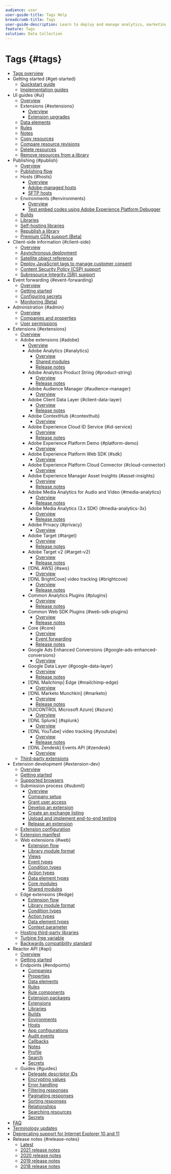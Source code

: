 ```yaml
---
audience: user
user-guide-title: Tags Help
breadcrumb-title: Tags
user-guide-description: Learn to deploy and manage analytics, marketing, and advertising tags to power customer experiences.
feature: Tags
solution: Data Collection
---
```


# Tags {#tags}

* [Tags overview](./home.md)
* Getting started {#get-started}
  * [Quickstart guide](./quick-start/quick-start.md)
  * [Implementation guides](./quick-start/implementation-guides.md)
* UI guides {#ui}
  * [Overview](./ui/managing-resources/overview.md)
  * Extensions {#extensions}
    * [Overview](./ui/managing-resources/extensions/overview.md)
    * [Extension upgrades](./ui/managing-resources/extensions/extension-upgrade.md)
  * [Data elements](./ui/managing-resources/data-elements.md)
  * [Rules](./ui/managing-resources/rules.md)
  * [Notes](./ui/managing-resources/notes.md)
  * [Copy resources](./ui/managing-resources/copying-resources.md)
  * [Compare resource revisions](./ui/managing-resources/compare-resource-revisions.md)
  * [Delete resources](./ui/managing-resources/delete-resources.md)
  * [Remove resources from a library](./ui/managing-resources/remove-resources-from-library.md)
* Publishing {#publish}
  * [Overview](./ui/publishing/overview.md)
  * [Publishing flow](./ui/publishing/publishing-flow.md)
  * Hosts {#hosts}
    * [Overview](./ui/publishing/hosts/hosts-overview.md)
    * [Adobe-managed hosts](./ui/publishing/hosts/managed-by-adobe-host.md)
    * [SFTP hosts](./ui/publishing/hosts/sftp-host.md)
  * Environments {#environments}
    * [Overview](./ui/publishing/environments.md)
    * [Test embed codes using Adobe Experience Platform Debugger](./ui/publishing/embed-code-testing.md)
  * [Builds](./ui/publishing/builds.md)
  * [Libraries](./ui/publishing/libraries.md)
  * [Self-hosting libraries](./ui/publishing/hosts/self-hosting-libraries.md)
  * [Republish a library](./ui/publishing/republish.md)
  * [Premium CDN support (Beta)](./ui/publishing/premium-cdn.md)
* Client-side information {#client-side}
  * [Overview](./ui/client-side/overview.md)
  * [Asynchronous deployment](./ui/client-side/asynchronous-deployment.md)
  * [Satellite object reference](./ui/client-side/satellite-object.md)
  * [Deploy JavaScript tags to manage customer consent](./ui/client-side/consent.md)
  * [Content Security Policy (CSP) support](./ui/client-side/content-security-policy.md)
  * [Subresource Integrity (SRI) support](./ui/client-side/sri.md)
* Event forwarding {#event-forwarding}
  * [Overview](./ui/event-forwarding/overview.md)
  * [Getting started](./ui/event-forwarding/getting-started.md)
  * [Configuring secrets](./ui/event-forwarding/secrets.md)
  * [Monitoring (Beta)](./ui/event-forwarding/monitoring.md)
* Administration {#admin}
  * [Overview](./ui/administration/overview.md)
  * [Companies and properties](./ui/administration/companies-and-properties.md)
  * [User permissions](./ui/administration/user-permissions.md)
* Extensions {#extensions}
  * [Overview](./extensions/overview.md)
  * Adobe extensions {#adobe}
    * [Overview](./extensions/web/overview.md)
    * Adobe Analytics {#analytics}
      * [Overview](./extensions/web/analytics/overview.md)
      * [Shared modules](./extensions/web/analytics/shared-modules.md)
      * [Release notes](./extensions/web/analytics/release-notes.md)
    * Adobe Analytics Product String {#product-string}
      * [Overview](./extensions/web/product-string/overview.md)
      * [Release notes](./extensions/web/product-string/release-notes.md)    
    * Adobe Audience Manager {#audience-manager}
      * [Overview](./extensions/web/audience-manager/overview.md)
    * Adobe Client Data Layer {#client-data-layer}
      * [Overview](./extensions/web/client-data-layer/overview.md)
      * [Release notes](./extensions/web/client-data-layer/release-notes.md)
    * Adobe ContextHub {#contexthub}
      * [Overview](./extensions/web/contexthub/overview.md)
    * Adobe Experience Cloud ID Service {#id-service}
      * [Overview](./extensions/web/id-service/overview.md)
      * [Release notes](./extensions/web/id-service/release-notes.md)
    * Adobe Experience Platform Demo {#platform-demo}
      * [Overview](./extensions/web/platform-demo/overview.md)
    * Adobe Experience Platform Web SDK {#sdk}
      * [Overview](./extensions/web/sdk/overview.md)
    * Adobe Experience Platform Cloud Connector {#cloud-connector}
      * [Overview](./extensions/web/cloud-connector/overview.md)
    * Adobe Experience Manager Asset Insights {#asset-insights}
      * [Overview](./extensions/web/asset-insights/overview.md)
      * [Release notes](./extensions/web/asset-insights/release-notes.md)
    * Adobe Media Analytics for Audio and Video {#media-analytics}
      * [Overview](./extensions/web/media-analytics/overview.md)
      * [Release notes](./extensions/web/media-analytics/release-notes.md)
    * Adobe Media Analytics (3.x SDK) {#media-analytics-3x}
      * [Overview](./extensions/web/media-analytics-3x/overview.md)
      * [Release notes](./extensions/web/media-analytics-3x/release-notes.md)
    * Adobe Privacy {#privacy}
      * [Overview](./extensions/web/privacy/overview.md)
    * Adobe Target {#target}
      * [Overview](./extensions/web/target/overview.md)
      * [Release notes](./extensions/web/target/release-notes.md)
    * Adobe Target v2 {#target-v2}
      * [Overview](./extensions/web/target-v2/overview.md)
      * [Release notes](./extensions/web/target-v2/release-notes.md)
    * [!DNL AWS] {#aws}
      * [Overview](./extensions/web/aws/overview.md)
    * [!DNL BrightCove] video tracking {#brightcove}
      * [Overview](./extensions/web/brightcove/overview.md)
      * [Release notes](./extensions/web/brightcove/release-notes.md)
    * Common Analytics Plugins {#plugins}
      * [Overview](./extensions/web/plugins/overview.md)
      * [Release notes](./extensions/web/plugins/release-notes.md)
    * Common Web SDK Plugins {#web-sdk-plugins}
      * [Overview](./extensions/web/web-sdk-plugins/overview.md)
      * [Release notes](./extensions/web/web-sdk-plugins/release-notes.md)
    * Core {#core}
      * [Overview](./extensions/web/core/overview.md)
      * [Event forwarding](./extensions/web/core/event-forwarding.md)
      * [Release notes](./extensions/web/core/release-notes.md)
    * Google Ads Enhanced Conversions {#google-ads-enhanced-conversions}
      * [Overview](./extensions/web/google-ads-enhanced-conversions/overview.md)
    * Google Data Layer {#google-data-layer}
      * [Overview](./extensions/web/google-data-layer/overview.md)
      * [Release notes](./extensions/web/google-data-layer/release-notes.md)
    * [!DNL Mailchimp] Edge {#mailchimp-edge}
      * [Overview](./extensions/web/mailchimp/overview.md)
    * [!DNL Marketo Munchkin] {#marketo}
      * [Overview](./extensions/web/marketo/overview.md)
      * [Release notes](./extensions/web/marketo/release-notes.md)
    * [!UICONTROL Microsoft Azure] {#azure}
      * [Overview](./extensions/web/azure/overview.md)
    * [!DNL Splunk] {#splunk}
      * [Overview](./extensions/web/splunk/overview.md)
    * [!DNL YouTube] video tracking {#youtube}
      * [Overview](./extensions/web/youtube/overview.md)
      * [Release notes](./extensions/web/youtube/release-notes.md)
    * [!DNL Zendesk] Events API {#zendesk}
      * [Overview](./extensions/web/zendesk/overview.md)
  * [Third-party extensions](./extensions/3rd-party-extensions.md)
* Extension development {#extension-dev}
  * [Overview](./extension-dev/overview.md)
  * [Getting started](./extension-dev/getting-started.md)
  * [Supported browsers](./extension-dev/browsers.md)
  * Submission process {#submit}
    * [Overview](./extension-dev/submit/overview.md)
    * [Company setup](./extension-dev/submit/setup.md)
    * [Grant user access](./extension-dev/submit/access.md)
    * [Develop an extension](./extension-dev/submit/develop.md)
    * [Create an exchange listing](./extension-dev/submit/create-listing.md)
    * [Upload and implement end-to-end testing](./extension-dev/submit/upload-and-test.md)
    * [Release an extension](./extension-dev/submit/release.md)
  * [Extension configuration](./extension-dev/configuration.md)
  * [Extension manifest](./extension-dev/manifest.md)
  * Web extensions {#web}
    * [Extension flow](./extension-dev/web/flow.md)
    * [Library module format](./extension-dev/web/format.md)
    * [Views](./extension-dev/web/views.md)
    * [Event types](./extension-dev/web/event-types.md)
    * [Condition types](./extension-dev/web/condition-types.md)
    * [Action types](./extension-dev/web/action-types.md)
    * [Data element types](./extension-dev/web/data-element-types.md)
    * [Core modules](./extension-dev/web/core.md)
    * [Shared modules](./extension-dev/web/shared.md)
  * Edge extensions {#edge}
    * [Extension flow](./extension-dev/edge/flow.md)
    * [Library module format](./extension-dev/edge/format.md)
    * [Condition types](./extension-dev/edge/condition-types.md)
    * [Action types](./extension-dev/edge/action-types.md)
    * [Data element types](./extension-dev/edge/data-element-types.md)
    * [Context parameter](./extension-dev/edge/context.md)
  * [Hosting third-party libraries](./extension-dev/third-party-libraries.md)
  * [Turbine free variable](./extension-dev/turbine.md)
  * [Backwards compatibility standard](./extension-dev/backwards-compatibility.md)
* Reactor API {#api}
  * [Overview](./api/overview.md)
  * [Getting started](./api/getting-started.md)
  * Endpoints {#endpoints}
    * [Companies](./api/endpoints/companies.md)
    * [Properties](./api/endpoints/properties.md)
    * [Data elements](./api/endpoints/data-elements.md)
    * [Rules](./api/endpoints/rules.md)
    * [Rule components](./api/endpoints/rule-components.md)
    * [Extension packages](./api/endpoints/extension-packages.md)
    * [Extensions](./api/endpoints/extensions.md)
    * [Libraries](./api/endpoints/libraries.md)
    * [Builds](./api/endpoints/builds.md)
    * [Environments](./api/endpoints/environments.md)
    * [Hosts](./api/endpoints/hosts.md)
    * [App configurations](./api/endpoints/app-configurations.md)
    * [Audit events](./api/endpoints/audit-events.md)
    * [Callbacks](./api/endpoints/callbacks.md)
    * [Notes](./api/endpoints/notes.md)
    * [Profile](./api/endpoints/profile.md)
    * [Search](./api/endpoints/search.md)
    * [Secrets](./api/endpoints/secrets.md)
  * Guides {#guides}
    * [Delegate descriptor IDs](./api/guides/delegate-descriptor-ids.md)
    * [Encrypting values](./api/guides/encrypting-values.md)
    * [Error handling](./api/guides/error-handling.md)
    * [Filtering responses](./api/guides/filtering.md)
    * [Paginating responses](./api/guides/pagination.md)
    * [Sorting responses](./api/guides/sorting.md)
    * [Relationships](./api/guides/relationships.md)
    * [Searching resources](./api/guides/search.md)
    * [Secrets](./api/guides/secrets.md)
* [FAQ](./faq.md)
* [Terminology updates](./term-updates.md)
* [Deprecating support for Internet Explorer 10 and 11](./ie-deprecation.md)
* Release notes {#release-notes}
  * [Latest](./release-notes/current.md)
  * [2021 release notes](./release-notes/2021.md)
  * [2020 release notes](./release-notes/2020.md)
  * [2019 release notes](./release-notes/2019.md)
  * [2018 release notes](./release-notes/2018.md)